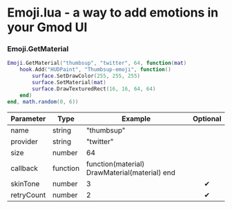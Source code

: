 # Emoji.lua - a way to add emotions in your Gmod UI

### Emoji.GetMaterial

```lua
Emoji.GetMaterial("thumbsup", "twitter", 64, function(mat)
    hook.Add("HUDPaint", "Thumbsup-emoji", function()
        surface.SetDrawColor(255, 255, 255)
        surface.SetMaterial(mat)
        surface.DrawTexturedRect(16, 16, 64, 64)
    end)
end, math.random(0, 6))
```
| Parameter | Type | Example | Optional |
|-|-|-|:-:|
| name | string | "thumbsup" |  |
| provider | string | "twitter" |  |
| size | number | 64 |  |
| callback | function | function(material) DrawMaterial(material) end |  |
| skinTone | number | 3 | ✔ |
| retryCount | number | 2 | ✔ |
